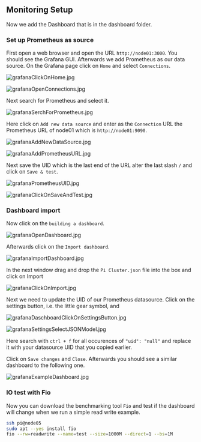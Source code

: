 ## Monitoring Setup

Now we add the Dashboard that is in the dashboard folder.

### Set up Prometheus as source

First open a web browser and open the URL `http://node01:3000`. You should see the Grafana GUI. Afterwards we add Prometheus as our data source. On the Grafana page click on `Home` and select `Connections`.

![grafanaClickOnHome.jpg](pictures/grafanaClickOnHome.png)

![grafanaOpenConnections.jpg](pictures/grafanaOpenConnections.png)

Next search for Prometheus and select it.

![grafanaSerchForPrometheus.jpg](pictures/grafanaSerchForPrometheus.png)

Here click on `Add new data source` and enter as the `Connection` URL the Prometheus URL of node01 which is `http://node01:9090`.

![grafanaAddNewDataSource.jpg](pictures/grafanaAddNewDataSource.png)

![grafanaAddPrometheusURL.jpg](pictures/grafanaAddPrometheusURL.png)

Next save the UID which is the last end of the URL alter the last slash `/` and click on `Save & test`.

![grafanaPrometheusUID.jpg](pictures/grafanaPrometheusUID.png)

![grafanaClickOnSaveAndTest.jpg](pictures/grafanaClickOnSaveAndTest.png)


### Dashboard import

Now click on the `building a dashboard`.

![grafanaOpenDashboard.jpg](pictures/grafanaOpenDashboard.png)

Afterwards click on the `Import dashboard`.

![grafanaImportDashboard.jpg](pictures/grafanaImportDashboard.png)

In the next window drag and drop the `Pi Cluster.json` file into the box and click on Import

![grafanaClickOnImport.jpg](pictures/grafanaClickOnImport.png)

Next we need to update the UID of our Prometheus datasource. Click on the settings button, i.e. the little gear symbol, and

![grafanaDaschboardClickOnSettingsButton.jpg](pictures/grafanaDaschboardClickOnSettingsButton.png)

![grafanaSettingsSelectJSONModel.jpg](pictures/grafanaSettingsSelectJSONModel.png)

Here search with `ctrl + f` for all occurences of `"uid": "null"` and replace it with your datasource UID that you copied earlier.

Click on `Save changes` and `Close`. Afterwards you should see a similar dashboard to the following one.

![grafanaExampleDashboard.jpg](pictures/grafanaExampleDashboard.png)

### IO test with Fio

Now you can download the benchmarking tool `Fio` and test if the dashboard will change when we run a simple read write example.

```bash
ssh pi@node05
sudo apt --yes install fio
fio --rw=readwrite --name=test --size=1000M --direct=1 --bs=1M
```
